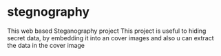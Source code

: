 # stegnography
This web based Steganography project 
This project is useful to hiding secret data, by embedding it into an cover images and also u can extract the data in the cover image
